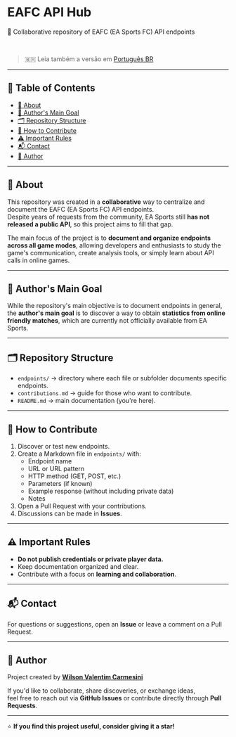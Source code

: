 # EAFC API Hub

📡 Collaborative repository of EAFC (EA Sports FC) API endpoints  

<br>

> :brazil: Leia também a versão em [Português BR](README.br.md)

---

## 🧭 Table of Contents
- [📘 About](#-about)
- [🎯 Author's Main Goal](#-authors-main-goal)
- [🗂️ Repository Structure](#️-repository-structure)
- [🤝 How to Contribute](#-how-to-contribute)
- [⚠️ Important Rules](#️-important-rules)
- [📬 Contact](#-contact)
- [👤 Author](#-author)

---

## 📘 About

This repository was created in a **collaborative** way to centralize and document the EAFC (EA Sports FC) API endpoints.  
Despite years of requests from the community, EA Sports still **has not released a public API**, so this project aims to fill that gap.  

The main focus of the project is to **document and organize endpoints across all game modes**, allowing developers and enthusiasts to study the game's communication, create analysis tools, or simply learn about API calls in online games.

---

## 🎯 Author's Main Goal

While the repository's main objective is to document endpoints in general, the **author's main goal** is to discover a way to obtain **statistics from online friendly matches**, which are currently not officially available from EA Sports.

---

## 🗂️ Repository Structure

- `endpoints/` → directory where each file or subfolder documents specific endpoints.
- `contributions.md` → guide for those who want to contribute.
- `README.md` → main documentation (you're here).

---

## 🤝 How to Contribute

1. Discover or test new endpoints.
2. Create a Markdown file in `endpoints/` with:
   - Endpoint name
   - URL or URL pattern
   - HTTP method (GET, POST, etc.)
   - Parameters (if known)
   - Example response (without including private data)
   - Notes
3. Open a Pull Request with your contributions.
4. Discussions can be made in **Issues**.

---

## ⚠️ Important Rules

- **Do not publish credentials or private player data.**
- Keep documentation organized and clear.
- Contribute with a focus on **learning and collaboration**.

---

## 📬 Contact

For questions or suggestions, open an **Issue** or leave a comment on a Pull Request.

---

## 👤 Author

Project created by [**Wilson Valentim Carmesini**](https://github.com/wcarmesini)  

If you'd like to collaborate, share discoveries, or exchange ideas,  
feel free to reach out via **GitHub Issues** or contribute directly through **Pull Requests**.

---

⭐ **If you find this project useful, consider giving it a star!**
